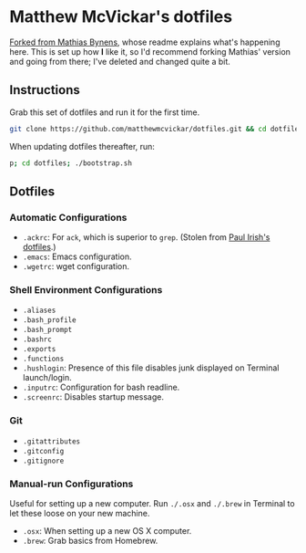 # Matthew McVickar's dotfiles

[Forked from Mathias Bynens](https://github.com/mathiasbynens/dotfiles/), whose readme explains what's happening here. This is set up how **I** like it, so I'd recommend forking Mathias' version and going from there; I've deleted and changed quite a bit.

## Instructions

Grab this set of dotfiles and run it for the first time.

```bash
git clone https://github.com/matthewmcvickar/dotfiles.git && cd dotfiles && ./bootstrap.sh
```

When updating dotfiles thereafter, run:

```bash
p; cd dotfiles; ./bootstrap.sh
```

## Dotfiles

### Automatic Configurations

- `.ackrc`: For `ack`, which is superior to `grep`. (Stolen from [Paul Irish's dotfiles](https://github.com/paulirish/dotfiles).)
- `.emacs`: Emacs configuration.
- `.wgetrc`: wget configuration.

### Shell Environment Configurations

- `.aliases`
- `.bash_profile`
- `.bash_prompt`
- `.bashrc`
- `.exports`
- `.functions`
- `.hushlogin`: Presence of this file disables junk displayed on Terminal launch/login.
- `.inputrc`: Configuration for bash readline.
- `.screenrc`: Disables startup message.

### Git

- `.gitattributes`
- `.gitconfig`
- `.gitignore`

### Manual-run Configurations

Useful for setting up a new computer. Run `./.osx` and `./.brew` in Terminal to let these loose on your new machine.

- `.osx`: When setting up a new OS X computer.
- `.brew`: Grab basics from Homebrew.
